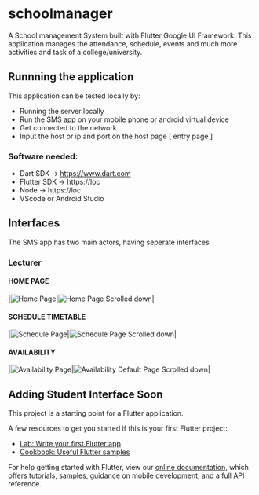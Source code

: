 # schoolmanager

A School management System built with Flutter Google UI Framework.
This application manages the attendance, schedule, events and much more activities and task of a college/university.

## Runnning the application
This application can be tested locally by:
- Running the server locally
- Run the SMS app on your mobile phone or android virtual device
- Get connected to the network
- Input the host or ip and port on the host page [ entry page ]

### Software needed:
- Dart SDK  -> https://www.dart.com
- Flutter SDK -> https://loc
- Node -> https://loc
- VScode or Android Studio

## Interfaces
The SMS app has two main actors, having seperate interfaces

### Lecturer

#### HOME PAGE
|![ Home Page ](images/home1.jpg)|![ Home Page Scrolled down](images/home2.jpg)|
#### SCHEDULE TIMETABLE
|![ Schedule Page ](images/tt1.jpg)|![ Schedule Page Scrolled down](images/tt2.jpg)|
#### AVAILABILITY
|![ Availability Page ](images/av1.jpg)|![ Availability Default Page Scrolled down](images/av2.jpg)|

## Adding Student Interface Soon

This project is a starting point for a Flutter application.

A few resources to get you started if this is your first Flutter project:

- [Lab: Write your first Flutter app](https://flutter.dev/docs/get-started/codelab)
- [Cookbook: Useful Flutter samples](https://flutter.dev/docs/cookbook)

For help getting started with Flutter, view our
[online documentation](https://flutter.dev/docs), which offers tutorials,
samples, guidance on mobile development, and a full API reference.
